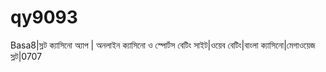 # qy9093
Basa8|স্লট ক্যাসিনো অ্যাপ | অনলাইন ক্যাসিনো ও স্পোর্টস বেটিং সাইট|ওয়েব বেটিং|বাংলা ক্যাসিনো|মেগাওয়েজ স্লট|0707
